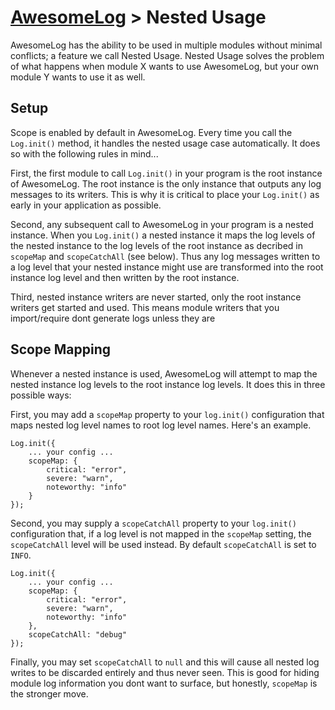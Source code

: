 # [AwesomeLog](../README.md) > Nested Usage

AwesomeLog has the ability to be used in multiple modules without minimal conflicts; a feature we call Nested Usage.  Nested Usage solves the problem of what happens when module X wants to use AwesomeLog, but your own module Y wants to use it as well.

## Setup

Scope is enabled by default in AwesomeLog. Every time you call the `Log.init()` method, it handles the nested usage case automatically. It does so with the following rules in mind...

First, the first module to call `Log.init()` in your program is the root instance of AwesomeLog.  The root instance is the only instance that outputs any log messages to its writers. This is why it is critical to place your `Log.init()` as early in your application as possible.

Second, any subsequent call to AwesomeLog in your program is a nested instance.  When you `Log.init()` a nested instance it maps the log levels of the nested instance to the log levels of the root instance as decribed in `scopeMap` and `scopeCatchAll` (see below).  Thus any log messages written to a log level that your nested instance might use are transformed into the root instance log level and then written by the root instance.

Third, nested instance writers are never started, only the root instance writers get started and used. This means module writers that you import/require dont generate logs unless they are

## Scope Mapping

Whenever a nested instance is used, AwesomeLog will attempt to map the nested instance log levels to the root instance log levels.  It does this in three possible ways:

First, you may add a `scopeMap` property to your `log.init()` configuration that maps nested log level names to root log level names.  Here's an example.

```
Log.init({
	... your config ...
	scopeMap: {
		critical: "error",
		severe: "warn",
		noteworthy: "info"
	}
});
```

Second, you may supply a `scopeCatchAll` property to your `log.init()` configuration that, if a log level is not mapped in the `scopeMap` setting, the `scopeCatchAll` level will be used instead.  By default `scopeCatchAll` is set to `INFO`.

```
Log.init({
	... your config ...
	scopeMap: {
		critical: "error",
		severe: "warn",
		noteworthy: "info"
	},
	scopeCatchAll: "debug"
});
```

Finally, you may set `scopeCatchAll` to `null` and this will cause all nested log writes to be discarded entirely and thus never seen.  This is good for hiding module log information you dont want to surface, but honestly, `scopeMap` is the stronger move.
